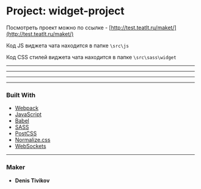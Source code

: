 # Project: widget-project
Посмотреть проект можно по ссылке - [http://test.teatlt.ru/maket/](http://test.teatlt.ru/maket/)

Код JS виджета чата находится в папке `\src\js`

Код CSS стилей виджета чата находится в папке `\src\sass\widget`


***


***


***


***
### Built With

* [Webpack](https://webpack.js.org/)
* [JavaScript](https://www.javascript.com/)
* [Babel](https://babeljs.io/)
* [SASS](https://sass-lang.com/)
* [PostCSS](https://postcss.org/)
* [Normalize.css](https://necolas.github.io/normalize.css/)
* [WebSockets](https://developer.mozilla.org/ru/docs/WebSockets)

***
### Maker
* **Denis Tivikov**


